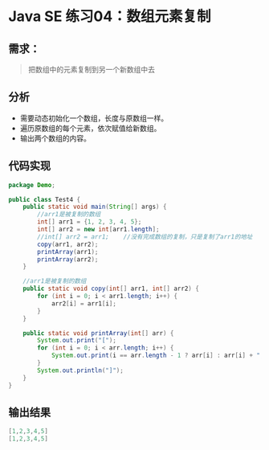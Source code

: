 # Java SE 练习04：数组元素复制

## 需求：

> 把数组中的元素复制到另一个新数组中去

## 分析

- 需要动态初始化一个数组，长度与原数组一样。
- 遍历原数组的每个元素，依次赋值给新数组。
- 输出两个数组的内容。

## 代码实现

```java
package Demo;

public class Test4 {
    public static void main(String[] args) {
        //arr1是被复制的数组
        int[] arr1 = {1, 2, 3, 4, 5};
        int[] arr2 = new int[arr1.length];
        //int[] arr2 = arr1;    //没有完成数组的复制，只是复制了arr1的地址
        copy(arr1, arr2);
        printArray(arr1);
        printArray(arr2);
    }

    //arr1是被复制的数组
    public static void copy(int[] arr1, int[] arr2) {
        for (int i = 0; i < arr1.length; i++) {
            arr2[i] = arr1[i];
        }
    }

    public static void printArray(int[] arr) {
        System.out.print("[");
        for (int i = 0; i < arr.length; i++) {
            System.out.print(i == arr.length - 1 ? arr[i] : arr[i] + ", ");
        }
        System.out.println("]");
    }
}

```

## 输出结果

```java
[1,2,3,4,5]
[1,2,3,4,5]
```


